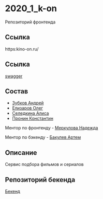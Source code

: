 # 2020_1_k-on

Репозиторий фронтенда

## Ссылка

https:kino-on.ru/

## Ссылка

[swagger](https://app.swaggerhub.com/apis/BMSTU88/k_on5.0/1.0.0/)

## Состав

- [Зубков Андрей](https://github.com/DronBrigadir)
- [Елизаров Олег](https://github.com/OlegElizarov)
- [Селедкина Алиса](https://github.com/AliceSitedge)
- [Пронин Константин](https://github.com/KonstantinPronin)

Ментор по фронтенду - [Меркулова Надежда](https://github.com/crueltycute)

Ментор по бэкенду - [Бакулев Артем](https://github.com/artbakulev)

## Описание

Сервис подбора фильмов и сериалов

## Репозиторий бекенда
 
[Бекенд](https://github.com/go-park-mail-ru/2020_1_k-on)
